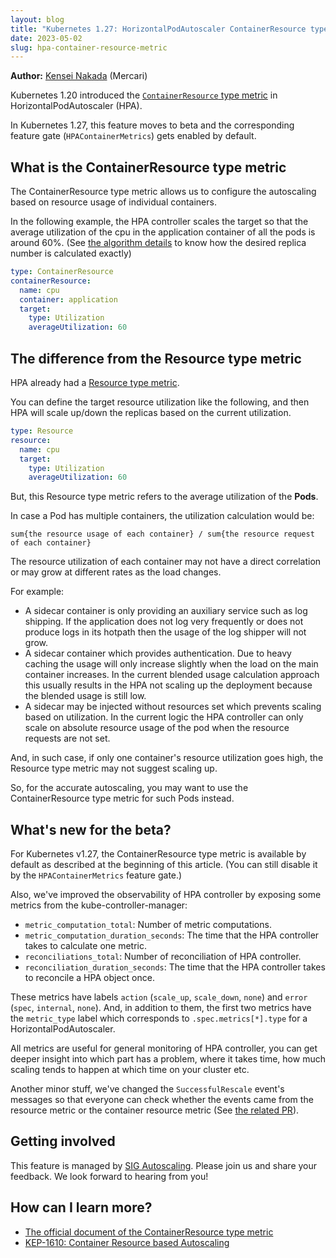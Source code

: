 ```yaml
---
layout: blog
title: "Kubernetes 1.27: HorizontalPodAutoscaler ContainerResource type metric moves to beta"
date: 2023-05-02
slug: hpa-container-resource-metric
---
```


**Author:** [Kensei Nakada](https://github.com/sanposhiho) (Mercari)

Kubernetes 1.20 introduced the [`ContainerResource` type metric](/docs/tasks/run-application/horizontal-pod-autoscale/#container-resource-metrics)
in HorizontalPodAutoscaler (HPA).

In Kubernetes 1.27, this feature moves to beta and the corresponding feature gate (`HPAContainerMetrics`) gets enabled by default. 

## What is the ContainerResource type metric

The ContainerResource type metric allows us to configure the autoscaling based on resource usage of individual containers.

In the following example, the HPA controller scales the target 
so that the average utilization of the cpu in the application container of all the pods is around 60%.
(See [the algorithm details](/docs/tasks/run-application/horizontal-pod-autoscale/#algorithm-details)
to know how the desired replica number is calculated exactly)

```yaml
type: ContainerResource
containerResource:
  name: cpu
  container: application
  target:
    type: Utilization
    averageUtilization: 60
```

## The difference from the Resource type metric

HPA already had a [Resource type metric](/docs/tasks/run-application/horizontal-pod-autoscale/#support-for-resource-metrics).

You can define the target resource utilization like the following,
and then HPA will scale up/down the replicas based on the current utilization.

```yaml
type: Resource
resource:
  name: cpu
  target:
    type: Utilization
    averageUtilization: 60
```

But, this Resource type metric refers to the average utilization of the **Pods**.

In case a Pod has multiple containers, the utilization calculation would be:

```
sum{the resource usage of each container} / sum{the resource request of each container}
```

The resource utilization of each container may not have a direct correlation or may grow at different rates as the load changes.

For example:
- A sidecar container is only providing an auxiliary service such as log shipping.
  If the application does not log very frequently or does not produce logs in its hotpath
  then the usage of the log shipper will not grow.
- A sidecar container which provides authentication. Due to heavy caching
  the usage will only increase slightly when the load on the main container increases.
  In the current blended usage calculation approach this usually results in
  the HPA not scaling up the deployment because the blended usage is still low.
- A sidecar may be injected without resources set which prevents scaling
  based on utilization. In the current logic the HPA controller can only scale
  on absolute resource usage of the pod when the resource requests are not set.

And, in such case, if only one container's resource utilization goes high, 
the Resource type metric may not suggest scaling up.

So, for the accurate autoscaling, you may want to use the ContainerResource type metric for such Pods instead.

## What's new for the beta?

For Kubernetes v1.27, the ContainerResource type metric is available by default as described at the beginning
of this article.
(You can still disable it by the `HPAContainerMetrics` feature gate.)

Also, we've improved the observability of HPA controller by exposing some metrics from the kube-controller-manager:
- `metric_computation_total`: Number of metric computations. 
- `metric_computation_duration_seconds`: The time that the HPA controller takes to calculate one metric.
- `reconciliations_total`: Number of reconciliation of HPA controller. 
- `reconciliation_duration_seconds`: The time that the HPA controller takes to reconcile a HPA object once.

These metrics have labels `action` (`scale_up`, `scale_down`, `none`) and `error` (`spec`, `internal`, `none`).
And, in addition to them, the first two metrics have the `metric_type` label
which corresponds to `.spec.metrics[*].type` for a HorizontalPodAutoscaler.

All metrics are useful for general monitoring of HPA controller,
you can get deeper insight into which part has a problem, where it takes time, how much scaling tends to happen at which time on your cluster etc.

Another minor stuff, we've changed the `SuccessfulRescale` event's messages
so that everyone can check whether the events came from the resource metric or
the container resource metric (See [the related PR](https://github.com/kubernetes/kubernetes/pull/116045)).

## Getting involved 

This feature is managed by [SIG Autoscaling](https://github.com/kubernetes/community/tree/master/sig-autoscaling). 
Please join us and share your feedback. We look forward to hearing from you!

## How can I learn more?

- [The official document of the ContainerResource type metric](/docs/tasks/run-application/horizontal-pod-autoscale/#container-resource-metrics)
- [KEP-1610: Container Resource based Autoscaling](https://github.com/kubernetes/enhancements/tree/master/keps/sig-autoscaling/1610-container-resource-autoscaling)